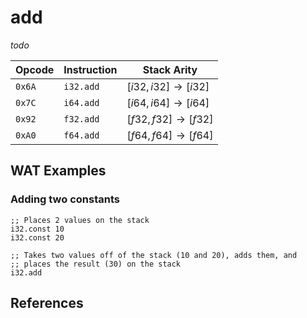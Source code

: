 
# add

_todo_



| Opcode | Instruction | Stack Arity |
|--------|-------------|-------------|
| `0x6A` | `i32.add`   | $[ i32, i32 ] \to [ i32 ]$ |
| `0x7C` | `i64.add`   | $[ i64, i64 ] \to [ i64 ]$ |
| `0x92` | `f32.add`   | $[ f32, f32 ] \to [ f32 ]$ |
| `0xA0` | `f64.add`   | $[ f64, f64 ] \to [ f64 ]$ |



## WAT Examples

### Adding two constants

```wasm
;; Places 2 values on the stack
i32.const 10
i32.const 20

;; Takes two values off of the stack (10 and 20), adds them, and
;; places the result (30) on the stack
i32.add
```



## References

[^§2.4.1]: _WebAssembly Core Specification, Structure, Numeric Instructions_ - <https://webassembly.github.io/spec/core/bikeshed/#numeric-instructions%E2%91%A0>
<!-- [^§4.4.1.1]: _WebAssembly Core Specification, Execution, Numeric Instructions, t.const c_ - <https://webassembly.github.io/spec/core/bikeshed/#-tmathsfhrefsyntax-instr-numericmathsfconstc%E2%91%A0> -->

